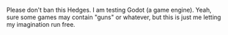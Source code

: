 Please don't ban this Hedges. I am testing Godot (a game engine). Yeah, sure some games may contain "guns" or whatever, but this is just me letting my imagination run free.
